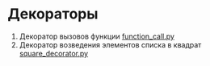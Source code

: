 # Декораторы
1. Декоратор вызовов функции [function_call.py](function_call.py)
2. Декоратор возведения элементов списка в квадрат [square_decorator.py](square_decorator.py)